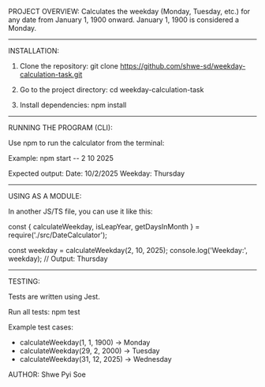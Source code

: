 PROJECT OVERVIEW:
Calculates the weekday (Monday, Tuesday, etc.) for any date from
January 1, 1900 onward. January 1, 1900 is considered a Monday.

------------------------------------------------------------------------
INSTALLATION:

1. Clone the repository:
   git clone https://github.com/shwe-sd/weekday-calculation-task.git

2. Go to the project directory:
   cd weekday-calculation-task

3. Install dependencies:
   npm install

------------------------------------------------------------------------
RUNNING THE PROGRAM (CLI):

Use npm to run the calculator from the terminal:

Example:
   npm start -- 2 10 2025

Expected output:
   Date: 10/2/2025
   Weekday: Thursday

------------------------------------------------------------------------
USING AS A MODULE:

In another JS/TS file, you can use it like this:

const { calculateWeekday, isLeapYear, getDaysInMonth } = require('./src/DateCalculator');

const weekday = calculateWeekday(2, 10, 2025);
console.log('Weekday:', weekday); // Output: Thursday

------------------------------------------------------------------------
TESTING:

Tests are written using Jest.

Run all tests:
   npm test

Example test cases:
- calculateWeekday(1, 1, 1900) -> Monday
- calculateWeekday(29, 2, 2000) -> Tuesday
- calculateWeekday(31, 12, 2025) -> Wednesday

AUTHOR:
Shwe Pyi Soe

